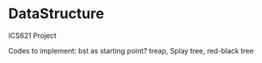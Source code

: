 # DataStructure
ICS621 Project

Codes to implement:
bst as starting point?
treap, Splay tree, red-black tree